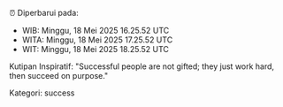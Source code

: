 ⏰ Diperbarui pada:
- WIB: Minggu, 18 Mei 2025 16.25.52 UTC
- WITA: Minggu, 18 Mei 2025 17.25.52 UTC
- WIT: Minggu, 18 Mei 2025 18.25.52 UTC

Kutipan Inspiratif:
"Successful people are not gifted; they just work hard, then succeed on purpose."


Kategori: success

